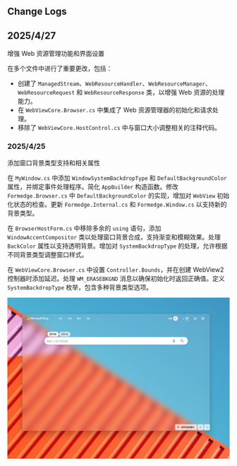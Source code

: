 ﻿## Change Logs

## 2025/4/27

增强 Web 资源管理功能和界面设置

在多个文件中进行了重要更改，包括：

- 创建了 `ManagedStream`、`WebResourceHandler`、`WebResourceManager`、`WebResourceRequest` 和 `WebResourceResponse` 类，以增强 Web 资源的处理能力。
- 在 `WebViewCore.Browser.cs` 中集成了 Web 资源管理器的初始化和请求处理。
- 移除了 `WebViewCore.HostControl.cs` 中与窗口大小调整相关的注释代码。


### 2025/4/25

添加窗口背景类型支持和相关属性

在 `MyWindow.cs` 中添加 `WindowSystemBackdropType` 和 `DefaultBackgroundColor` 属性，并绑定事件处理程序。简化 `AppBuilder` 构造函数。修改 `Formedge.Browser.cs` 中 `DefaultBackgroundColor` 的实现，增加对 `WebView` 初始化状态的检查。更新 `Formedge.Internal.cs` 和 `Formedge.Window.cs` 以支持新的背景类型。

在 `BrowserHostForm.cs` 中移除多余的 `using` 语句，添加 `WindowAccentCompositor` 类以处理窗口背景合成，支持渐变和模糊效果。处理 `BackColor` 属性以支持透明背景。增加对 `SystemBackdropType` 的处理，允许根据不同背景类型调整窗口样式。

在 `WebViewCore.Browser.cs` 中设置 `Controller.Bounds`，并在创建 WebView2 控制器时添加延迟。处理 `WM_ERASEBKGND` 消息以确保初始化时返回正确值。定义 `SystemBackdropType` 枚举，包含多种背景类型选项。

![2025/4/25](./screenshots/2025-04-26_025600.png)



